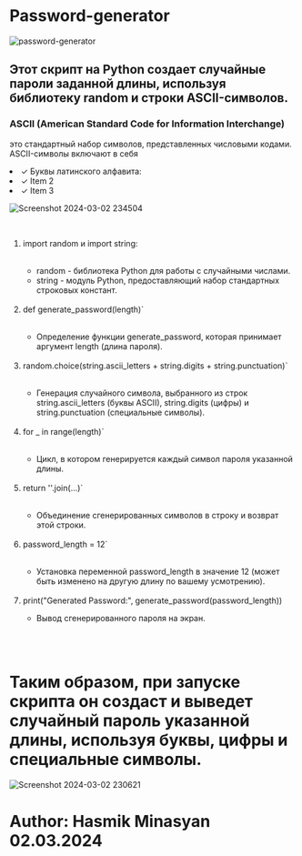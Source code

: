 # Password-generator

![password-generator](https://github.com/Hasul79/Password-generator/assets/95657084/0df1f6b2-8947-4282-bfc4-cfd57b583028)

<h2>Этот скрипт на Python создает случайные пароли заданной длины, используя библиотеку random и строки ASCII-символов.</h2>

<h3>ASCII (American Standard Code for Information Interchange) </h3>
<p> это стандартный набор символов, представленных числовыми кодами. ASCII-символы включают в себя</p>
<nr/>

  <li>&#10003; Буквы латинского алфавита:</li>
  <li>&#10003; Item 2</li>
  <li>&#10003; Item 3</li>


![Screenshot 2024-03-02 234504](https://github.com/Hasul79/Password-generator/assets/95657084/b1557b3a-e22b-4b95-badd-04a833b18350)

<br/>

<ol>

  <li>import random и import string:</li>
  
<br/>

<ul>
  
  <li>random - библиотека Python для работы с случайными числами.</li>
  
  <li>string - модуль Python, предоставляющий набор стандартных строковых констант.</li>
  
</ul>
<br/>

<li>def generate_password(length)`</li>

<br/>

<ul>
  <li>Определение функции generate_password, которая принимает аргумент length (длина пароля).</li>
</ul>

<br/>

<li>random.choice(string.ascii_letters + string.digits + string.punctuation)`</li>

<br/>
<ul>
  <li>Генерация случайного символа, выбранного из строк string.ascii_letters (буквы ASCII), string.digits (цифры) и string.punctuation (специальные символы).</li>
</ul>

<br/>

<li>for _ in range(length)`</li>
<br/>
<ul>
  <li>Цикл, в котором генерируется каждый символ пароля указанной длины.</li>
</ul>

<br/>

<li>return ''.join(...)`</li>
<br/>
<ul>
  <li>Объединение сгенерированных символов в строку и возврат этой строки.</li>
</ul>

<br/>


<li>password_length = 12`</li>
<br/>
<ul>
  <li>Установка переменной password_length в значение 12 (может быть изменено на другую длину по вашему усмотрению).</li>
</ul>

<br/>

<li>print("Generated Password:", generate_password(password_length))</li>

<ul>
  <li>Вывод сгенерированного пароля на экран.</li>
</ul>

<br/>

</ol>

<br/>

# Таким образом, при запуске скрипта он создаст и выведет случайный пароль указанной длины, используя буквы, цифры и специальные символы.


![Screenshot 2024-03-02 230621](https://github.com/Hasul79/Password-generator/assets/95657084/be11bdfb-02ee-4981-bcf8-db23b3e6ddc4)




# Author: Hasmik Minasyan 02.03.2024
